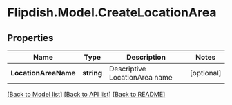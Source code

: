 # Flipdish.Model.CreateLocationArea
## Properties

Name | Type | Description | Notes
------------ | ------------- | ------------- | -------------
**LocationAreaName** | **string** | Descriptive LocationArea name | [optional] 

[[Back to Model list]](../README.md#documentation-for-models) [[Back to API list]](../README.md#documentation-for-api-endpoints) [[Back to README]](../README.md)

